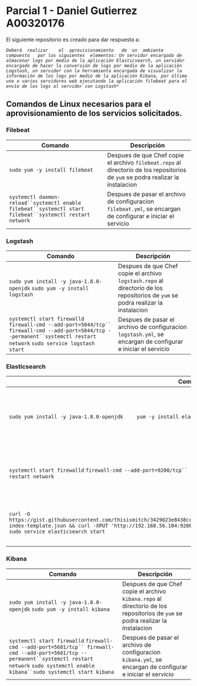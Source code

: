 # Parcial 1 - Daniel Gutierrez A00320176

El siguiente repositorio es creado para dar respuesta a:

*`
Deberá	realizar	el	aprovisionamiento	de	un	ambiente	compuesto	por	los	siguientes	elementos: Un servidor encargado de almacenar logs por medio de la aplicación Elasticsearch, un servidor encargado de hacer la conversión de logs por medio de la aplicación Logstash, un servidor con la herramienta encargada de visualizar la información de los logs por medio de la aplicación Kibana, por último uno o varios servidores web ejecutando la aplicación filebeat para el envío de los logs al servidor con Logstash*
`*


## Comandos de Linux necesarios para el aprovisionamiento de los servicios solicitados.

### Filebeat

Comando | Descripción
------------ | -------------
`sudo yum -y install filebeat` | Despues de que Chef copie el archivo `filebeat.repo` al directorio de los repositorios de `yum` se podra realizar la instalacion
`systemctl daemon-reload``systemctl enable filebeat``systemctl start filebeat``systemctl restart network` | Despues de pasar el archivo de configuracion `filebeat.yml`, se encargan de configurar e iniciar el servicio 


### Logstash

Comando | Descripción
------------ | -------------
`sudo yum install -y java-1.8.0-openjdk` `sudo yum -y install logstash` | Despues de que Chef copie el archivo `logstash.repo` al directorio de los repositorios de `yum` se podra realizar la instalacion
`systemctl start firewalld` `firewall-cmd --add-port=5044/tcp`` firewall-cmd --add-port=5044/tcp --permanent``systemctl restart network` `sudo service logstash start`| Despues de pasar el archivo de configuracion `logstash.yml`, se encargan de configurar e iniciar el servicio 


### Elasticsearch

Comando | Descripción
------------ | -------------
`sudo yum install -y java-1.8.0-openjdk` `    yum -y install elasticsearch` | Despues de que Chef copie el archivo `elasticsearch.repo` al directorio de los repositorios de `yum` se podra realizar la instalacion
`systemctl start firewalld` `firewall-cmd --add-port=9200/tcp`` firewall-cmd --add-port=9200/tcp --permanent``systemctl restart network`| Despues de pasar el archivo de configuracion `elasticsearch.yml`, se encargan de configurar el servicio
`curl -O https://gist.githubusercontent.com/thisismitch/3429023e8438cc25b86c/raw/d8c479e2a1adcea8b1fe86570e42abab0f10f364/filebeat-index-template.json && curl -XPUT 'http://192.168.56.104:9200/_template/filebeat?pretty' -d@filebeat-index-template.json`` sudo service elasticsearch start`| Se encargan de pasar el template del index de filebeat a elasticsearch e iniciar el servicio


### Kibana

Comando | Descripción
------------ | -------------
`sudo yum install -y java-1.8.0-openjdk` `sudo yum -y install kibana` | Despues de que Chef copie el archivo `kibana.repo` al directorio de los repositorios de `yum` se podra realizar la instalacion
`systemctl start firewalld` `firewall-cmd --add-port=5601/tcp`` firewall-cmd --add-port=5601/tcp --permanent``systemctl restart network` `sudo systemctl enable kibana``sudo systemctl start kibana`| Despues de pasar el archivo de configuracion `kibana.yml`, se encargan de configurar e iniciar el servicio 
